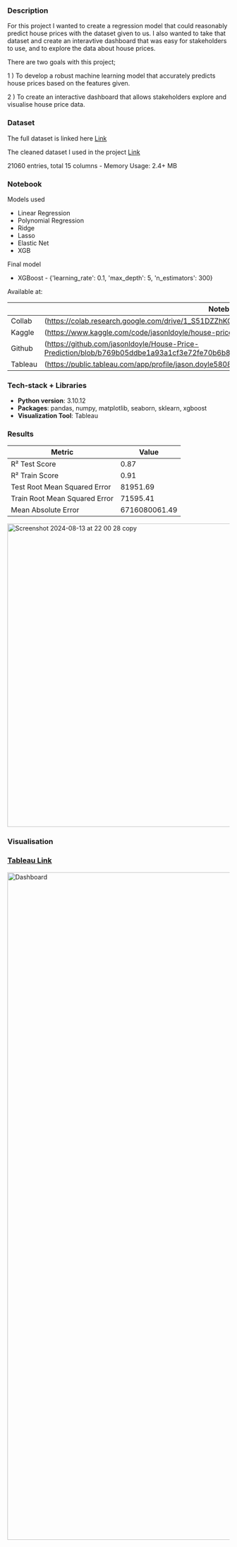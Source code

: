 ### Description

For this project I wanted to create a regression model that could reasonably predict house prices with the dataset given to us. I also wanted to take that dataset and create an interavtive dashboard that was easy for stakeholders to use, and to explore the data about house prices.

There are two goals with this project;

1 ) To develop a robust machine learning model that accurately predicts house prices based on the features given. 

2 ) To create an interactive dashboard that allows stakeholders explore and visualise house price data.

### Dataset

The full dataset is linked here [Link](https://www.kaggle.com/datasets/harlfoxem/housesalesprediction)

The cleaned dataset I used in the project [Link](https://github.com/jasonldoyle/House-Price-Prediction/blob/b769b05ddbe1a93a1cf3e72fe70b6b87fcf3ab8a/Dataset/HouseData.csv)

21060 entries, total 15 columns - Memory Usage: 2.4+ MB

### Notebook

Models used 

- Linear Regression
- Polynomial Regression
- Ridge
- Lasso
- Elastic Net
- XGB

Final model

- XGBoost - {'learning_rate': 0.1, 'max_depth': 5, 'n_estimators': 300}

Available at:

|  | Notebook |
| --- | --- |
| Collab | (https://colab.research.google.com/drive/1_S51DZZhKQ_NYgNKOzUrctJGFQyeCevk?usp=sharing) |
| Kaggle | (https://www.kaggle.com/code/jasonldoyle/house-price-prediction/notebook) |
| Github | (https://github.com/jasonldoyle/House-Price-Prediction/blob/b769b05ddbe1a93a1cf3e72fe70b6b87fcf3ab8a/House_Data_Predictor.ipynb) |
| Tableau | (https://public.tableau.com/app/profile/jason.doyle5808/viz/P1_House_Price_Prediction_Dashboard/Seattle) |

### Tech-stack + Libraries

- **Python version**: 3.10.12
- **Packages**: pandas, numpy, matplotlib, seaborn, sklearn, xgboost
- **Visualization Tool**: Tableau

### **Results**

| Metric | Value |
| --- | --- |
| R² Test Score | 0.87 |
| R² Train Score | 0.91 |
| Test Root Mean Squared Error | 81951.69 |
| Train Root Mean Squared Error | 71595.41 |
| Mean Absolute Error | 6716080061.49 |

<img width="687" alt="Screenshot 2024-08-13 at 22 00 28 copy" src="https://github.com/user-attachments/assets/925e302b-af37-4ec2-9ee7-c19e82811075">

### Visualisation

### [Tableau Link](https://public.tableau.com/views/P1_House_Price_Prediction_Dashboard/Seattle?:language=en-GB&:sid=&:redirect=auth&:display_count=n&:origin=viz_share_link)

<img width="1512" alt="Dashboard" src="https://github.com/user-attachments/assets/d57a097d-0ef3-4280-85eb-d118ee8563cc">
